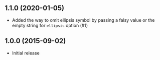 ## 1.1.0 (2020-01-05)

- Added the way to omit ellipsis symbol by passing a falsy value or the empty string for `ellipsis` option (#1)

## 1.0.0 (2015-09-02)

- Initial release
